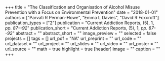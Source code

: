 +++
title = "The Classification and Organisation of Alcohol Misuse Prevention with a Focus on Environmental Prevention"
date = "2018-01-01"
authors = ["Parvati R Perman-Howe", "Emma L Davies", "David R Foxcroft"]
publication_types = ["2"]
publication = "Current Addiction Reports, (5), 1, _pp. 87--92_"
publication_short = "Current Addiction Reports, (5), 1, _pp. 87--92_"
abstract = ""
abstract_short = ""
image_preview = ""
selected = false
projects = []
tags = []
url_pdf = "NA"
url_preprint = ""
url_code = ""
url_dataset = ""
url_project = ""
url_slides = ""
url_video = ""
url_poster = ""
url_source = ""
math = true
highlight = true
[header]
image = ""
caption = ""
+++

